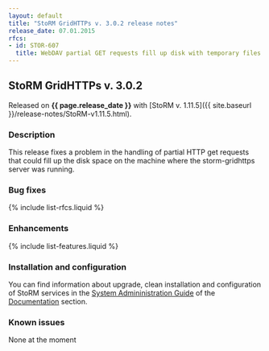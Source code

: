 ```yaml
---
layout: default
title: "StoRM GridHTTPs v. 3.0.2 release notes"
release_date: 07.01.2015
rfcs:
- id: STOR-607
  title: WebDAV partial GET requests fill up disk with temporary files
---
```


## StoRM GridHTTPs v. 3.0.2

Released on **{{ page.release_date }}** with [StoRM v. 1.11.5]({{ site.baseurl }}/release-notes/StoRM-v1.11.5.html).

### Description

This release fixes a problem in the handling of partial HTTP get requests that
could fill up the disk space on the machine where the storm-gridhttps server
was running.

### Bug fixes

{% include list-rfcs.liquid %}

### Enhancements

{% include list-features.liquid %}

### Installation and configuration

You can find information about upgrade, clean installation and configuration of StoRM services in the [System Admininistration Guide][storm-sysadmin-guide] of the [Documentation][storm-documentation] section.

### Known issues

None at the moment

[storm-documentation]: {{site.baseurl}}/documentation.html
[storm-sysadmin-guide]: {{site.baseurl}}/documentation/sysadmin-guide/1.11.5
